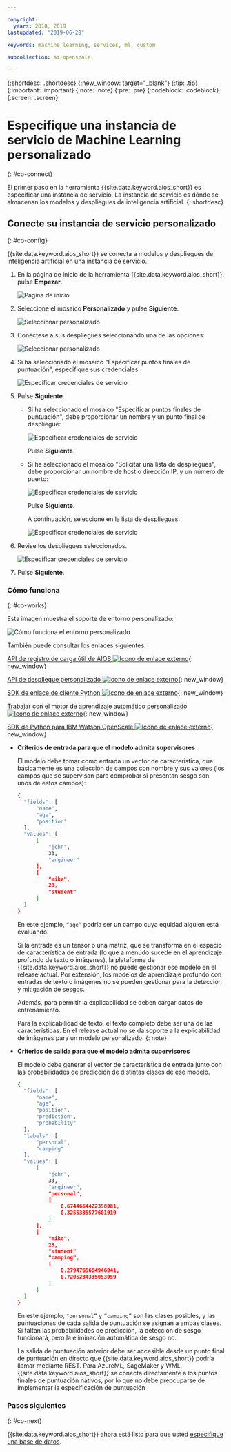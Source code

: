 ```yaml
---

copyright:
  years: 2018, 2019
lastupdated: "2019-06-28"

keywords: machine learning, services, ml, custom 

subcollection: ai-openscale

---
```


{:shortdesc: .shortdesc}
{:new_window: target="_blank"}
{:tip: .tip}
{:important: .important}
{:note: .note}
{:pre: .pre}
{:codeblock: .codeblock}
{:screen: .screen}

# Especifique una instancia de servicio de Machine Learning personalizado
{: #co-connect}

El primer paso en la herramienta {{site.data.keyword.aios_short}} es especificar una instancia de servicio. La instancia de servicio es dónde se almacenan los modelos y despliegues de inteligencia artificial.
{: shortdesc}

## Conecte su instancia de servicio personalizado
{: #co-config}

{{site.data.keyword.aios_short}} se conecta a modelos y despliegues de inteligencia artificial en una instancia de servicio.

1.  En la página de inicio de la herramienta {{site.data.keyword.aios_short}}, pulse **Empezar**.

    ![Página de inicio](images/gs-config-start.png)

2.  Seleccione el mosaico **Personalizado** y pulse **Siguiente**.

    ![Seleccionar personalizado](images/connect-custom.png)

3.  Conéctese a sus despliegues seleccionando una de las opciones:

    ![Seleccionar personalizado](images/connect-custom-deploy.png)

4.  Si ha seleccionado el mosaico "Especificar puntos finales de puntuación", especifique sus credenciales:

    ![Especificar credenciales de servicio](images/connect-custom-cred.png)

5.  Pulse **Siguiente**.

    - Si ha seleccionado el mosaico "Especificar puntos finales de puntuación", debe proporcionar un nombre y un punto final de despliegue:

      ![Especificar credenciales de servicio](images/connect-custom-endpoint.png)

      Pulse **Siguiente**.

    - Si ha seleccionado el mosaico "Solicitar una lista de despliegues", debe proporcionar un nombre de host o dirección IP, y un número de puerto:

      ![Especificar credenciales de servicio](images/connect-custom-apiendpoint.png)

      Pulse **Siguiente**.

      A continuación, seleccione en la lista de despliegues:

      ![Especificar credenciales de servicio](images/connect-custom-apiendpoint2.png)

6.  Revise los despliegues seleccionados.

    ![Especificar credenciales de servicio](images/connect-custom-deploy2.png)

7.  Pulse **Siguiente**.

### Cómo funciona
{: #co-works}

Esta imagen muestra el soporte de entorno personalizado:

![Cómo funciona el entorno personalizado](images/custom-how-works.png)

También puede consultar los enlaces siguientes:

[API de registro de carga útil de AIOS ![Icono de enlace externo](../../icons/launch-glyph.svg "Icono de enlace externo")](https://{DomainName}/apidocs/ai-openscale#publish-scoring-payload){: new_window}

[API de despliegue personalizado ![Icono de enlace externo](../../icons/launch-glyph.svg "Icono de enlace externo")](https://aiopenscale-custom-deployement-spec.mybluemix.net/){: new_window}

[SDK de enlace de cliente Python ![Icono de enlace externo](../../icons/launch-glyph.svg "Icono de enlace externo")](http://ai-openscale-python-client.mybluemix.net/#bindings){: new_window}

[Trabajar con el motor de aprendizaje automático personalizado ![Icono de enlace externo](../../icons/launch-glyph.svg "Icono de enlace externo")](https://github.com/pmservice/ai-openscale-tutorials/blob/master/notebooks/AI%20OpenScale%20and%20Custom%20ML%20Engine.ipynb){: new_window}

[SDK de Python para IBM Watson OpenScale ![Icono de enlace externo](../../icons/launch-glyph.svg "Icono de enlace externo")](https://pypi.org/project/ibm-ai-openscale/){: new_window}

- **Criterios de entrada para que el modelo admita supervisores**

  El modelo debe tomar como entrada un vector de característica, que básicamente es una colección de campos con nombre y sus valores (los campos que se supervisan para comprobar si presentan sesgo son unos de estos campos):

  ```bash
  {
    "fields": [
        "name",
        "age",
        "position"
    ],
    "values": [
        [
            "john",
            33,
            "engineer"
        ],
        [
            "mike",
            23,
            "student"
        ]
    ]
  }
  ```

  En este ejemplo, `“age”` podría ser un campo cuya equidad alguien está evaluando.

  Si la entrada es un tensor o una matriz, que se transforma en el espacio de característica de entrada (lo que a menudo sucede en el aprendizaje profundo de texto o imágenes), la plataforma de {{site.data.keyword.aios_short}} no puede gestionar ese modelo en el release actual. Por extensión, los modelos de aprendizaje profundo con entradas de texto o imágenes no se pueden gestionar para la detección y mitigación de sesgos.

  Además, para permitir la explicabilidad se deben cargar datos de entrenamiento.

  Para la explicabilidad de texto, el texto completo debe ser una de las características. En el release actual no se da soporte a la explicabilidad de imágenes para un modelo personalizado.
  {: note}

- **Criterios de salida para que el modelo admita supervisores**

  El modelo debe generar el vector de característica de entrada junto con las probabilidades de predicción de distintas clases de ese modelo.

  ```bash
  {
    "fields": [
        "name",
        "age",
        "position",
        "prediction",
        "probability"
    ],
    "labels": [
        "personal",
        "camping"
    ],
    "values": [
        [
            "john",
            33,
            "engineer",
            "personal",
            [
                0.6744664422398081,
                0.3255335577601919
            ]
        ],
        [
            "mike",
            23,
            "student"
            "camping",
            [
                0.2794765664946941,
                0.7205234335053059
            ]
        ]
    ]
  }
  ```

  En este ejemplo, `"personal”` y `“camping”` son las clases posibles, y las puntuaciones de cada salida de puntuación se asignan a ambas clases. Si faltan las probabilidades de predicción, la detección de sesgo funcionará, pero la eliminación automática de sesgo no.

  La salida de puntuación anterior debe ser accesible desde un punto final de puntuación en directo que {{site.data.keyword.aios_short}} podría llamar mediante REST. Para AzureML, SageMaker y WML, {{site.data.keyword.aios_short}} se conecta directamente a los puntos finales de puntuación nativos, por lo que no debe preocuparse de implementar la especificación de puntuación

### Pasos siguientes
{: #co-next}

{{site.data.keyword.aios_short}} ahora está listo para que usted [especifique una base de datos](/docs/services/ai-openscale?topic=ai-openscale-connect-db).
